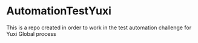 # AutomationTestYuxi
This is a repo created in order to work in the test automation challenge for Yuxi Global process
